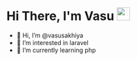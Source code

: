 # Hi There, I'm Vasu <img src="https://raw.githubusercontent.com/MartinHeinz/MartinHeinz/master/wave.gif" width="30px" height="30px" /> 


- 👋 Hi, I’m @vasusakhiya
- 👀 I’m interested in laravel
- 🌱 I’m currently learning php

<!---
vasusakhiya/vasusakhiya is a ✨ special ✨ repository because its `README.md` (this file) appears on your GitHub profile.
You can click the Preview link to take a look at your changes.
--->
